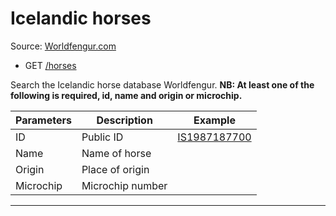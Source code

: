 # Icelandic horses

Source: [Worldfengur.com](http://www.worldfengur.com/freezone_horse.jsp?c=EN)

-  GET [/horses](https://apis.is/horses)

Search the Icelandic horse database Worldfengur.
**NB: At least one of the following is required, id, name and origin or microchip.**

| Parameters | Description      | Example                                               |
|------------|------------------|-------------------------------------------------------|
| ID         | Public ID        | [IS1987187700](http://apis.is/horses?id=IS1987187700) |
| Name       | Name of horse    |                                                       |
| Origin     | Place of origin  |                                                       |
| Microchip  | Microchip number | |                                                     |

---
